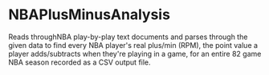 # NBAPlusMinusAnalysis
Reads throughNBA  play-by-play text documents and parses through the given data to find every NBA player's real plus/min (RPM), the point value a player adds/subtracts when they're playing in a game, for an entire 82 game NBA season recorded as a CSV output file. 
